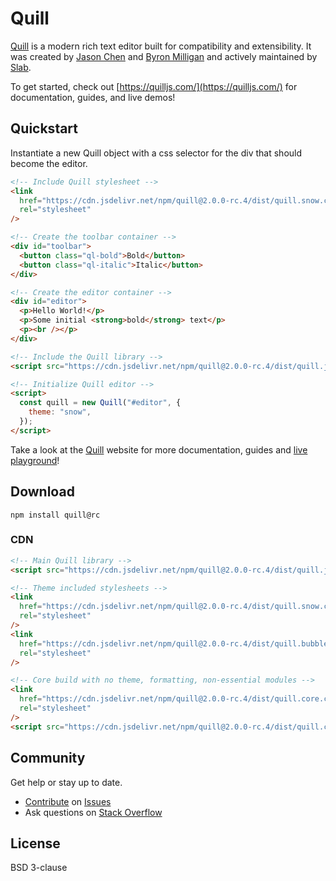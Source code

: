 # Quill

[Quill](https://quilljs.com/) is a modern rich text editor built for compatibility and extensibility. It was created by [Jason Chen](https://twitter.com/jhchen) and [Byron Milligan](https://twitter.com/byronmilligan) and actively maintained by [Slab](https://slab.com).

To get started, check out [https://quilljs.com/](https://quilljs.com/) for documentation, guides, and live demos!

## Quickstart

Instantiate a new Quill object with a css selector for the div that should become the editor.

```html
<!-- Include Quill stylesheet -->
<link
  href="https://cdn.jsdelivr.net/npm/quill@2.0.0-rc.4/dist/quill.snow.css"
  rel="stylesheet"
/>

<!-- Create the toolbar container -->
<div id="toolbar">
  <button class="ql-bold">Bold</button>
  <button class="ql-italic">Italic</button>
</div>

<!-- Create the editor container -->
<div id="editor">
  <p>Hello World!</p>
  <p>Some initial <strong>bold</strong> text</p>
  <p><br /></p>
</div>

<!-- Include the Quill library -->
<script src="https://cdn.jsdelivr.net/npm/quill@2.0.0-rc.4/dist/quill.js"></script>

<!-- Initialize Quill editor -->
<script>
  const quill = new Quill("#editor", {
    theme: "snow",
  });
</script>
```

Take a look at the [Quill](https://quilljs.com/) website for more documentation, guides and [live playground](https://quilljs.com/playground/)!

## Download

```shell
npm install quill@rc
```

### CDN

```html
<!-- Main Quill library -->
<script src="https://cdn.jsdelivr.net/npm/quill@2.0.0-rc.4/dist/quill.js"></script>

<!-- Theme included stylesheets -->
<link
  href="https://cdn.jsdelivr.net/npm/quill@2.0.0-rc.4/dist/quill.snow.css"
  rel="stylesheet"
/>
<link
  href="https://cdn.jsdelivr.net/npm/quill@2.0.0-rc.4/dist/quill.bubble.css"
  rel="stylesheet"
/>

<!-- Core build with no theme, formatting, non-essential modules -->
<link
  href="https://cdn.jsdelivr.net/npm/quill@2.0.0-rc.4/dist/quill.core.css"
  rel="stylesheet"
/>
<script src="https://cdn.jsdelivr.net/npm/quill@2.0.0-rc.4/dist/quill.core.js"></script>
```

## Community

Get help or stay up to date.

- [Contribute](https://github.com/quilljs/quill/blob/develop/.github/CONTRIBUTING.md) on [Issues](https://github.com/quilljs/quill/issues)
- Ask questions on [Stack Overflow](https://stackoverflow.com/questions/tagged/quill)

## License

BSD 3-clause
